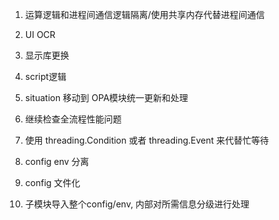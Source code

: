 1. 运算逻辑和进程间通信逻辑隔离/使用共享内存代替进程间通信

2. UI OCR

3. 显示库更换

4. script逻辑

5. situation 移动到 OPA模块统一更新和处理

6. 继续检查全流程性能问题

7. 使用 threading.Condition 或者 threading.Event 来代替忙等待

8. config env 分离

9. config 文件化

10. 子模块导入整个config/env, 内部对所需信息分级进行处理